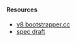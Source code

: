 #### Resources

- [v8 bootstrapper.cc](https://github.com/v8/v8/blob/3.25.30/src/bootstrapper.cc#L1609-L1614)
- [spec draft](http://wiki.ecmascript.org/doku.php?id=harmony:direct_proxies)
